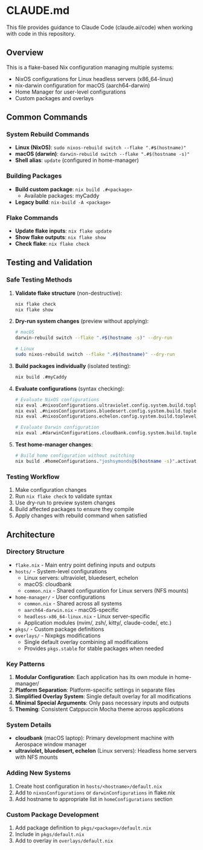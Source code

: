 # CLAUDE.md

This file provides guidance to Claude Code (claude.ai/code) when working with code in this repository.

## Overview

This is a flake-based Nix configuration managing multiple systems:
- NixOS configurations for Linux headless servers (x86_64-linux)
- nix-darwin configuration for macOS (aarch64-darwin)
- Home Manager for user-level configurations
- Custom packages and overlays

## Common Commands

### System Rebuild Commands
- **Linux (NixOS)**: `sudo nixos-rebuild switch --flake ".#$(hostname)"`
- **macOS (darwin)**: `darwin-rebuild switch --flake ".#$(hostname -s)"`
- **Shell alias**: `update` (configured in home-manager)

### Building Packages
- **Build custom package**: `nix build .#<package>`
  - Available packages: myCaddy
- **Legacy build**: `nix-build -A <package>`

### Flake Commands
- **Update flake inputs**: `nix flake update`
- **Show flake outputs**: `nix flake show`
- **Check flake**: `nix flake check`

## Testing and Validation

### Safe Testing Methods
1. **Validate flake structure** (non-destructive):
   ```bash
   nix flake check
   nix flake show
   ```

2. **Dry-run system changes** (preview without applying):
   ```bash
   # macOS
   darwin-rebuild switch --flake ".#$(hostname -s)" --dry-run
   
   # Linux
   sudo nixos-rebuild switch --flake ".#$(hostname)" --dry-run
   ```

3. **Build packages individually** (isolated testing):
   ```bash
   nix build .#myCaddy
   ```

4. **Evaluate configurations** (syntax checking):
   ```bash
   # Evaluate NixOS configurations
   nix eval .#nixosConfigurations.ultraviolet.config.system.build.toplevel
   nix eval .#nixosConfigurations.bluedesert.config.system.build.toplevel
   nix eval .#nixosConfigurations.echelon.config.system.build.toplevel
   
   # Evaluate Darwin configuration
   nix eval .#darwinConfigurations.cloudbank.config.system.build.toplevel
   ```

5. **Test home-manager changes**:
   ```bash
   # Build home configuration without switching
   nix build .#homeConfigurations."joshsymonds@$(hostname -s)".activationPackage
   ```

### Testing Workflow
1. Make configuration changes
2. Run `nix flake check` to validate syntax
3. Use dry-run to preview system changes
4. Build affected packages to ensure they compile
5. Apply changes with rebuild command when satisfied

## Architecture

### Directory Structure
- `flake.nix` - Main entry point defining inputs and outputs
- `hosts/` - System-level configurations
  - Linux servers: ultraviolet, bluedesert, echelon
  - macOS: cloudbank
  - `common.nix` - Shared configuration for Linux servers (NFS mounts)
- `home-manager/` - User configurations
  - `common.nix` - Shared across all systems
  - `aarch64-darwin.nix` - macOS-specific
  - `headless-x86_64-linux.nix` - Linux server-specific
  - Application modules (nvim/, zsh/, kitty/, claude-code/, etc.)
- `pkgs/` - Custom package definitions
- `overlays/` - Nixpkgs modifications
  - Single default overlay combining all modifications
  - Provides `pkgs.stable` for stable packages when needed

### Key Patterns
1. **Modular Configuration**: Each application has its own module in home-manager/
2. **Platform Separation**: Platform-specific settings in separate files
3. **Simplified Overlay System**: Single default overlay for all modifications
4. **Minimal Special Arguments**: Only pass necessary inputs and outputs
5. **Theming**: Consistent Catppuccin Mocha theme across applications

### System Details
- **cloudbank** (macOS laptop): Primary development machine with Aerospace window manager
- **ultraviolet, bluedesert, echelon** (Linux servers): Headless home servers with NFS mounts

### Adding New Systems
1. Create host configuration in `hosts/<hostname>/default.nix`
2. Add to `nixosConfigurations` or `darwinConfigurations` in flake.nix
3. Add hostname to appropriate list in `homeConfigurations` section

### Custom Package Development
1. Add package definition to `pkgs/<package>/default.nix`
2. Include in `pkgs/default.nix`
3. Add to overlay in `overlays/default.nix`